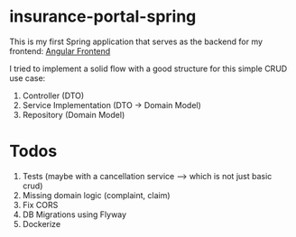 # insurance-portal-spring

This is my first Spring application that serves as the backend for my frontend: [Angular Frontend](https://github.com/HaasStefan/ng-journal-insurance-portal/)

I tried to implement a solid flow with a good structure for this simple CRUD use case:

1. Controller (DTO)
2. Service Implementation (DTO -> Domain Model)
3. Repository (Domain Model)

# Todos
1. Tests (maybe with a cancellation service --> which is not just basic crud)
2. Missing domain logic (complaint, claim)
3. Fix CORS
4. DB Migrations using Flyway
5. Dockerize
